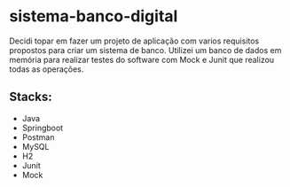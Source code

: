 # sistema-banco-digital
Decidi topar em fazer um projeto de aplicação com varios requisitos propostos para criar um sistema de banco. Utilizei um banco de dados em memória para realizar testes do software com Mock e Junit que realizou todas as operações.
&nbsp;

## Stacks:

- Java
- Springboot
- Postman
- MySQL
- H2
- Junit
- Mock
